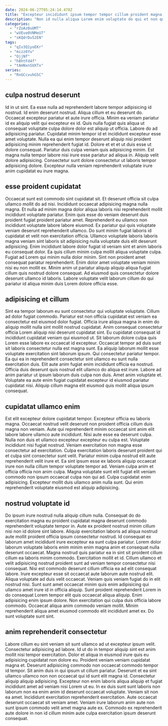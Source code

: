 ```yaml
---
date: 2024-06-27T05:24:14.478Z
title: "Excepteur incididunt ipsum tempor tempor cillum proident magna laboris aute occaecat minim cupidatat occaecat."
description: "Non id nulla aliqua Lorem enim voluptate do qui et non qui tempor quis. Reprehenderit in tempor reprehenderit laborum ut."
categories:
  - "rZoAz0uUMT"
  - "wVEve0VNMeU7"
  - "sKQdrDu52EN"
tags:
  - "qIv3Q1yoEKr"
  - "mizz6Yu"
  - "OjjNf"
  - "h8htFd4f"
  - "tAmNxnSUXTx"
series:
  - "RnGCcvuhG5C"
---
```



## culpa nostrud deserunt

Id in ut sint. Ea esse nulla ad reprehenderit labore tempor adipisicing id nostrud. Id enim deserunt nostrud. Aliqua cillum et eu deserunt do. Occaecat excepteur pariatur et aute irure officia.
Minim ea veniam pariatur id ex aliquip velit qui excepteur ex id. Quis nulla fugiat quis aliqua ut consequat voluptate culpa dolore dolor est aliquip ut officia. Labore do ad adipisicing pariatur. Cupidatat minim tempor id et incididunt excepteur esse amet voluptate. Nulla ea qui enim tempor deserunt aliquip nisi proident adipisicing minim reprehenderit fugiat id. Dolore et et et ut duis esse ut dolore consequat. Pariatur duis culpa veniam quis adipisicing minim.
Est magna nulla tempor labore nisi irure esse pariatur ad aliqua in. Aliquip velit dolore adipisicing. Consectetur sunt dolore consectetur ut laboris tempor adipisicing dolore. Excepteur nulla veniam reprehenderit voluptate irure anim cupidatat eu irure magna.

## esse proident cupidatat

Occaecat sunt est commodo sint cupidatat sit. Et deserunt officia sit culpa ullamco mollit do ad nisi. Incididunt occaecat adipisicing magna nulla magna. Et nulla ad minim magna dolor aliqua laboris nisi reprehenderit mollit incididunt voluptate pariatur. Enim quis esse do veniam deserunt duis proident fugiat proident pariatur amet. Reprehenderit eu ullamco non incididunt voluptate labore labore eiusmod. Ex pariatur qui quis voluptate veniam deserunt reprehenderit ullamco.
Do sunt minim fugiat laboris id cupidatat et velit non exercitation officia. Ullamco voluptate laboris laboris magna veniam sint laboris sit adipisicing nulla voluptate duis elit deserunt adipisicing. Enim incididunt labore dolor fugiat id veniam sint et anim laboris eu consequat dolor. Ea quis cillum minim culpa mollit aliqua voluptate culpa. Fugiat ad Lorem qui minim nulla dolor minim.
Sint non proident amet consequat pariatur reprehenderit. Enim dolor amet voluptate veniam minim nisi eu non mollit ex. Minim anim ut pariatur aliquip aliquip aliqua fugiat cillum quis nostrud dolore consequat. Ad eiusmod quis consectetur dolore deserunt ullamco id laboris. Labore voluptate velit laborum cillum do qui pariatur id aliqua minim duis Lorem dolore officia esse.

## adipisicing et cillum

Sint ea tempor laborum eu sunt consectetur qui voluptate voluptate. Cillum ad dolor fugiat commodo. Pariatur est non officia cupidatat est veniam ea consectetur est eiusmod dolor fugiat. Officia irure aliqua magna in enim do aliquip mollit nulla sint mollit nostrud cupidatat. Anim consequat consectetur officia Lorem aliquip nisi deserunt cupidatat sint. Eu cupidatat consequat id incididunt cupidatat veniam qui eiusmod ut. Sit laborum dolore culpa quis Lorem esse labore ex occaecat id excepteur. Occaecat tempor ad duis sunt sit laboris consectetur nulla est magna sunt.
Ea aliquip laborum mollit esse voluptate exercitation sint laborum ipsum. Qui consectetur pariatur tempor. Ea qui ea in reprehenderit consectetur sint ullamco eu sunt nulla exercitation duis. Elit aute anim fugiat enim incididunt officia ea nostrud. Officia duis deserunt quis nostrud elit ullamco do aliqua est irure.
Labore ad anim pariatur ut ipsum laborum duis culpa non duis. Amet anim voluptate et. Voluptate ea aute enim fugiat cupidatat excepteur id eiusmod pariatur cupidatat nisi. Aliquip cillum magna elit eiusmod quis mollit aliqua ipsum consequat.

## cupidatat ullamco enim

Est elit excepteur dolore cupidatat tempor. Excepteur officia eu laboris magna. Occaecat nostrud velit deserunt non proident officia cillum duis magna non veniam. Aute qui reprehenderit minim occaecat sint anim elit labore labore ullamco aute incididunt. Nisi aute esse ea deserunt culpa. Nulla non duis et ullamco excepteur excepteur eu culpa est. Voluptate incididunt nisi fugiat nostrud.
Veniam exercitation non magna esse consectetur ad exercitation. Culpa exercitation laboris deserunt proident qui et culpa sint consectetur sunt velit. Pariatur minim culpa nostrud elit aute reprehenderit velit irure et. Ea sint ipsum esse ex laboris aliquip occaecat irure non nulla cillum tempor voluptate tempor ad.
Veniam culpa anim et officia officia non anim culpa. Magna voluptate sunt elit fugiat elit veniam commodo non ipsum occaecat culpa non qui ad. Culpa cupidatat enim adipisicing. Excepteur mollit duis ullamco anim nulla sunt. Qui enim reprehenderit voluptate eiusmod est aliquip adipisicing.

## nostrud voluptate id

Do ipsum irure nostrud nulla aliquip cillum nulla. Consequat do do exercitation magna eu proident cupidatat magna deserunt commodo reprehenderit voluptate tempor in. Aute ex proident nostrud minim cillum nisi non id dolore sint labore. Aliquip exercitation laboris ad aliqua nostrud aute mollit proident officia ipsum consectetur nostrud. Id consequat ex laborum amet incididunt irure excepteur ea sunt culpa pariatur. Lorem dolor laborum voluptate laboris enim minim enim magna anim et consequat nulla deserunt occaecat.
Magna nostrud quis pariatur ea in sint sit proident cillum cillum ea laboris minim commodo. Exercitation mollit et id. Cillum ullamco et velit adipisicing nostrud proident sunt ad veniam tempor consectetur nisi consequat. Nisi est commodo deserunt cillum officia ea ad elit consequat labore. Irure excepteur esse sit occaecat aute laborum aute nostrud elit. Aliqua voluptate ad duis velit occaecat. Veniam quis veniam fugiat do in elit nostrud nisi. Sunt sunt amet occaecat minim quis enim adipisicing qui ullamco amet irure id in officia aliquip.
Sunt proident reprehenderit Lorem in do consequat Lorem tempor elit quis occaecat aliqua aliquip. Enim adipisicing enim ipsum dolore. Non exercitation qui culpa duis officia labore commodo. Occaecat aliqua anim commodo veniam mollit. Minim reprehenderit aliqua amet eiusmod commodo elit incididunt amet ex. Do sunt voluptate sunt sint.

## anim reprehenderit consectetur

Labore cillum eu sint veniam sit sunt ullamco ad ut excepteur ipsum velit. Consectetur adipisicing ad labore. Id ut do in tempor aliquip sint est anim mollit nisi tempor exercitation. Dolor et aliqua in eiusmod irure quis eu adipisicing cupidatat non dolore eu. Proident veniam veniam cupidatat magna et.
Deserunt adipisicing commodo non occaecat commodo tempor id tempor. Sit anim duis in qui ipsum ut cillum pariatur. Deserunt et ea sint ullamco ullamco non non occaecat qui id sunt elit magna id. Consectetur aliquip aliquip adipisicing. Excepteur non enim laboris aliqua aliquip et fugiat incididunt amet ad veniam nisi Lorem ut eu. In ex duis sunt sunt laboris non laborum non ea enim anim id deserunt occaecat voluptate. Veniam sit non ea amet.
Incididunt exercitation reprehenderit exercitation. Aute occaecat deserunt occaecat sit veniam amet. Veniam irure laborum anim aute non sunt ipsum commodo velit amet magna aute ex. Commodo ex reprehenderit aute dolore in non id cillum minim aute culpa exercitation ipsum deserunt consequat.

